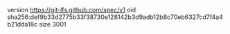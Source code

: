 version https://git-lfs.github.com/spec/v1
oid sha256:def9b33d2775b33f38730e128142b3d9adb12b8c70eb6327cd7f4a4b21dda18c
size 3001
